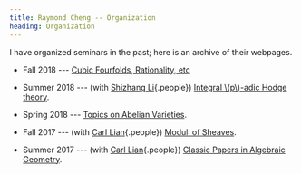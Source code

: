 ```yaml
---
title: Raymond Cheng -- Organization
heading: Organization
---
```


I have organized seminars in the past; here is an archive of their webpages.

  * Fall 2018 ---
  [Cubic Fourfolds, Rationality, etc](GAGLES-F2018.html)

  * Summer 2018 ---
  (with [Shizhang Li](http://shizhang.li){.people})
  [Integral \\(p\\)-adic Hodge theory](BMS-S2018.html).

  * Spring 2018 ---
  [Topics on Abelian Varieties](GAGLES-S2018.html).

  * Fall 2017 ---
  (with [Carl Lian](http://math.columbia.edu/~clian){.people})
  [Moduli of Sheaves](http://math.columbia.edu/~clian/aglsf17.html).

  * Summer 2017 ---
  (with [Carl Lian](http://math.columbia.edu/~clian){.people})
  [Classic Papers in Algebraic Geometry](http://www.math.columbia.edu/~clian/classics17.html).
